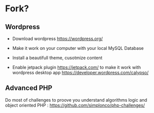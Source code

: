 # Fork?

## Wordpress

* Download wordpress
https://wordpress.org/

* Make it work on your computer with your local MySQL Database

* Install a beautifull theme, cusotmize content

* Enable jetpack plugin
https://jetpack.com/
to make it work with wordpress desktop app
https://developer.wordpress.com/calypso/

## Advanced PHP

Do most of challenges to proove you understand algorithms logic and object oriented PHP :
https://github.com/simplonco/php-challenges/
